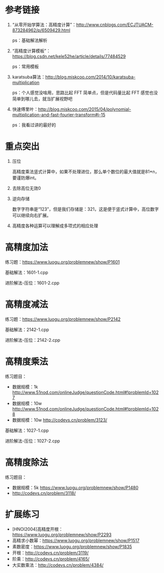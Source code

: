 # 参考链接

1. “从零开始学算法：高精度计算”：http://www.cnblogs.com/ECJTUACM-873284962/p/6509429.html

   ps：基础解法解析

2. “高精度计算模板”：https://blog.csdn.net/kele52he/article/details/77484529

   ps：常用模板

3. karatsuba算法：http://blog.miskcoo.com/2014/10/karatsuba-multiplication

   ps：个人感觉没啥用，思路比起 FFT 简单点，但是代码量比起 FFT 感觉也没简单到哪儿去，就当扩展视野吧

4. 快速傅里叶：http://blog.miskcoo.com/2015/04/polynomial-multiplication-and-fast-fourier-transform#i-15

   ps：我看过讲的最好的

# 重点突出

1. 压位

   高精度乘法竖式计算中，如果不处理进位，那么单个数位的最大值就是81*n，要谨防爆int。

2. 去除高位无效0

3. 逆向存储

   数字字符串是“123”，但是我们存储是：321，这是便于竖式计算中，高位数字可以继续向右扩展。

4. 高精度各种运算可以理解成多项式的相应处理

# 高精度加法

练习题：https://www.luogu.org/problemnew/show/P1601

基础解法：1601-1.cpp

进阶解法-压位：1601-2.cpp

# 高精度减法

练习题：https://www.luogu.org/problemnew/show/P2142

基础解法：2142-1.cpp

进阶解法-压位：2142-2.cpp

# 高精度乘法

练习题目：

* 数据规模：1k  http://www.51nod.com/onlineJudge/questionCode.html#!problemId=1027
* 数据规模：10w  http://www.51nod.com/onlineJudge/questionCode.html#!problemId=1028
* 数据规模：10w http://codevs.cn/problem/3123/

基础解法：1027-1.cpp

进阶解法-压位：1027-2.cpp

# 高精度除法

练习题目：

* 数据规模：5k https://www.luogu.org/problemnew/show/P1480
* http://codevs.cn/problem/3118/

# 扩展练习

* [HNOI2004]高精度开根：<https://www.luogu.org/problemnew/show/P2293>
* 高精求小数幂：<https://www.luogu.org/problemnew/show/P1517>
* 素数密度：<https://www.luogu.org/problemnew/show/P1835>
* 开根：<http://codevs.cn/problem/3119/>
* 阶乘：<http://codevs.cn/problem/4165/>
* 大实数乘法：<http://codevs.cn/problem/4384/>